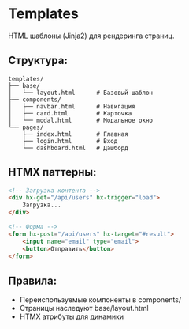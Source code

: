 # Templates

HTML шаблоны (Jinja2) для рендеринга страниц.

## Структура:
```
templates/
├── base/
│   └── layout.html      # Базовый шаблон
├── components/
│   ├── navbar.html      # Навигация
│   ├── card.html        # Карточка
│   └── modal.html       # Модальное окно
└── pages/
    ├── index.html       # Главная
    ├── login.html       # Вход
    └── dashboard.html   # Дашборд
```

## HTMX паттерны:
```html
<!-- Загрузка контента -->
<div hx-get="/api/users" hx-trigger="load">
    Загрузка...
</div>

<!-- Форма -->
<form hx-post="/api/users" hx-target="#result">
    <input name="email" type="email">
    <button>Отправить</button>
</form>
```

## Правила:
- Переиспользуемые компоненты в components/
- Страницы наследуют base/layout.html
- HTMX атрибуты для динамики